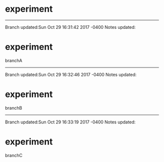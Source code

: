 # experiment
------------------------------
Branch updated:Sun Oct 29 16:31:42 2017 -0400
Notes updated:

# experiment

branchA


------------------------------
Branch updated:Sun Oct 29 16:32:46 2017 -0400
Notes updated:

# experiment

branchB


------------------------------
Branch updated:Sun Oct 29 16:33:19 2017 -0400
Notes updated:

# experiment

branchC


